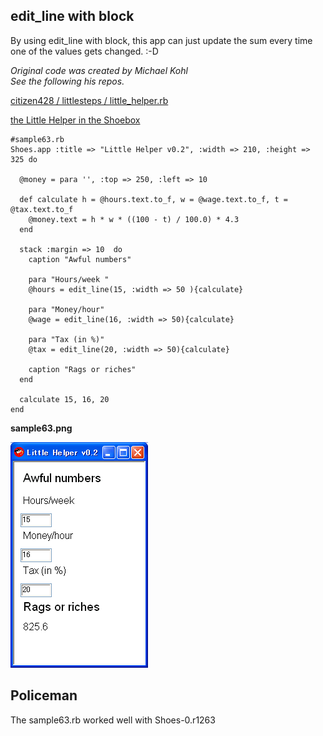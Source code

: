edit\_line with block
--------------------
By using edit\_line with block, this app can just update the sum every time one of the values gets changed. :-D

*Original code was created by Michael Kohl* <br>
*See the following his repos.*

[citizen428 / littlesteps / little_helper.rb](http://github.com/citizen428/littlesteps/blob/86df94eaac2c422ece0dcd5a711da8f627c75565/little_helper.rb)

[the Little Helper in the Shoebox](http://the-shoebox.org/apps/126)

	#sample63.rb
	Shoes.app :title => "Little Helper v0.2", :width => 210, :height => 325 do
	
	  @money = para '', :top => 250, :left => 10
	  
	  def calculate h = @hours.text.to_f, w = @wage.text.to_f, t = @tax.text.to_f
	    @money.text = h * w * ((100 - t) / 100.0) * 4.3
	  end
	 
	  stack :margin => 10  do
	    caption "Awful numbers"
	 
	    para "Hours/week " 
	    @hours = edit_line(15, :width => 50 ){calculate}
	 
	    para "Money/hour"
	    @wage = edit_line(16, :width => 50){calculate}
	 
	    para "Tax (in %)"
	    @tax = edit_line(20, :width => 50){calculate}
	 
	    caption "Rags or riches"
	  end
	  
	  calculate 15, 16, 20
	end

**sample63.png**

![sample63.png](http://github.com/ashbb/shoes_tutorial_html/raw/master/images/sample63.png)


Policeman
---------

The sample63.rb worked well with Shoes-0.r1263
							
